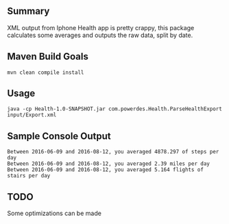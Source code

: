 ## Summary
XML output from Iphone Health app is pretty crappy, this package calculates some averages and outputs the raw data, split by date.

## Maven Build Goals
```
mvn clean compile install
```	

## Usage
```
java -cp Health-1.0-SNAPSHOT.jar com.powerdes.Health.ParseHealthExport input/Export.xml
```

## Sample Console Output
```
Between 2016-06-09 and 2016-08-12, you averaged 4878.297 of steps per day
Between 2016-06-09 and 2016-08-12, you averaged 2.39 miles per day
Between 2016-06-09 and 2016-08-12, you averaged 5.164 flights of stairs per day
```

## TODO
Some optimizations can be made
